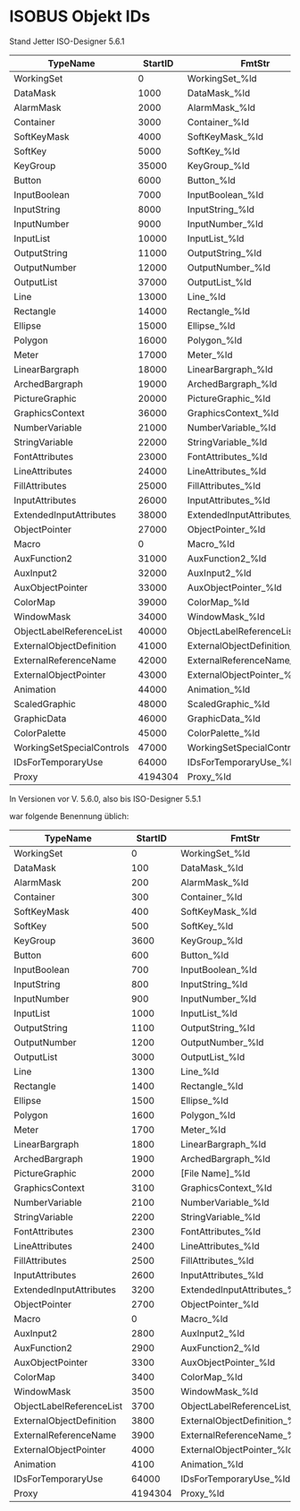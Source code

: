 # ISOBUS Objekt IDs

Stand Jetter ISO-Designer 5.6.1

| TypeName | StartID | FmtStr |
| --- | --- | --- |
| WorkingSet | 0 | WorkingSet\_%ld |
| DataMask | 1000 | DataMask\_%ld |
| AlarmMask | 2000 | AlarmMask\_%ld |
| Container | 3000 | Container\_%ld |
| SoftKeyMask | 4000 | SoftKeyMask\_%ld |
| SoftKey | 5000 | SoftKey\_%ld |
| KeyGroup | 35000 | KeyGroup\_%ld |
| Button | 6000 | Button\_%ld |
| InputBoolean | 7000 | InputBoolean\_%ld |
| InputString | 8000 | InputString\_%ld |
| InputNumber | 9000 | InputNumber\_%ld |
| InputList | 10000 | InputList\_%ld |
| OutputString | 11000 | OutputString\_%ld |
| OutputNumber | 12000 | OutputNumber\_%ld |
| OutputList | 37000 | OutputList\_%ld |
| Line | 13000 | Line\_%ld |
| Rectangle | 14000 | Rectangle\_%ld |
| Ellipse | 15000 | Ellipse\_%ld |
| Polygon | 16000 | Polygon\_%ld |
| Meter | 17000 | Meter\_%ld |
| LinearBargraph | 18000 | LinearBargraph\_%ld |
| ArchedBargraph | 19000 | ArchedBargraph\_%ld |
| PictureGraphic | 20000 | PictureGraphic\_%ld |
| GraphicsContext | 36000 | GraphicsContext\_%ld |
| NumberVariable | 21000 | NumberVariable\_%ld |
| StringVariable | 22000 | StringVariable\_%ld |
| FontAttributes | 23000 | FontAttributes\_%ld |
| LineAttributes | 24000 | LineAttributes\_%ld |
| FillAttributes | 25000 | FillAttributes\_%ld |
| InputAttributes | 26000 | InputAttributes\_%ld |
| ExtendedInputAttributes | 38000 | ExtendedInputAttributes\_%ld |
| ObjectPointer | 27000 | ObjectPointer\_%ld |
| Macro | 0 | Macro\_%ld |
| AuxFunction2 | 31000 | AuxFunction2\_%ld |
| AuxInput2 | 32000 | AuxInput2\_%ld |
| AuxObjectPointer | 33000 | AuxObjectPointer\_%ld |
| ColorMap | 39000 | ColorMap\_%ld |
| WindowMask | 34000 | WindowMask\_%ld |
| ObjectLabelReferenceList | 40000 | ObjectLabelReferenceList\_%ld |
| ExternalObjectDefinition | 41000 | ExternalObjectDefinition\_%ld |
| ExternalReferenceName | 42000 | ExternalReferenceName\_%ld |
| ExternalObjectPointer | 43000 | ExternalObjectPointer\_%ld |
| Animation | 44000 | Animation\_%ld |
| ScaledGraphic | 48000 | ScaledGraphic\_%ld |
| GraphicData | 46000 | GraphicData\_%ld |
| ColorPalette | 45000 | ColorPalette\_%ld |
| WorkingSetSpecialControls | 47000 | WorkingSetSpecialControls\_%ld |
| IDsForTemporaryUse | 64000 | IDsForTemporaryUse\_%ld |
| Proxy | 4194304 | Proxy\_%ld |

In Versionen vor V. 5.6.0, also bis ISO-Designer 5.5.1

war folgende Benennung üblich:

| TypeName | StartID | FmtStr |
| --- | --- | --- |
| WorkingSet | 0 | WorkingSet\_%ld |
| DataMask | 100 | DataMask\_%ld |
| AlarmMask | 200 | AlarmMask\_%ld |
| Container | 300 | Container\_%ld |
| SoftKeyMask | 400 | SoftKeyMask\_%ld |
| SoftKey | 500 | SoftKey\_%ld |
| KeyGroup | 3600 | KeyGroup\_%ld |
| Button | 600 | Button\_%ld |
| InputBoolean | 700 | InputBoolean\_%ld |
| InputString | 800 | InputString\_%ld |
| InputNumber | 900 | InputNumber\_%ld |
| InputList | 1000 | InputList\_%ld |
| OutputString | 1100 | OutputString\_%ld |
| OutputNumber | 1200 | OutputNumber\_%ld |
| OutputList | 3000 | OutputList\_%ld |
| Line | 1300 | Line\_%ld |
| Rectangle | 1400 | Rectangle\_%ld |
| Ellipse | 1500 | Ellipse\_%ld |
| Polygon | 1600 | Polygon\_%ld |
| Meter | 1700 | Meter\_%ld |
| LinearBargraph | 1800 | LinearBargraph\_%ld |
| ArchedBargraph | 1900 | ArchedBargraph\_%ld |
| PictureGraphic | 2000 | \[File Name\]\_%ld |
| GraphicsContext | 3100 | GraphicsContext\_%ld |
| NumberVariable | 2100 | NumberVariable\_%ld |
| StringVariable | 2200 | StringVariable\_%ld |
| FontAttributes | 2300 | FontAttributes\_%ld |
| LineAttributes | 2400 | LineAttributes\_%ld |
| FillAttributes | 2500 | FillAttributes\_%ld |
| InputAttributes | 2600 | InputAttributes\_%ld |
| ExtendedInputAttributes | 3200 | ExtendedInputAttributes\_%ld |
| ObjectPointer | 2700 | ObjectPointer\_%ld |
| Macro | 0 | Macro\_%ld |
| AuxInput2 | 2800 | AuxInput2\_%ld |
| AuxFunction2 | 2900 | AuxFunction2\_%ld |
| AuxObjectPointer | 3300 | AuxObjectPointer\_%ld |
| ColorMap | 3400 | ColorMap\_%ld |
| WindowMask | 3500 | WindowMask\_%ld |
| ObjectLabelReferenceList | 3700 | ObjectLabelReferenceList\_%ld |
| ExternalObjectDefinition | 3800 | ExternalObjectDefinition\_%ld |
| ExternalReferenceName | 3900 | ExternalReferenceName\_%ld |
| ExternalObjectPointer | 4000 | ExternalObjectPointer\_%ld |
| Animation | 4100 | Animation\_%ld |
| IDsForTemporaryUse | 64000 | IDsForTemporaryUse\_%ld |
| Proxy | 4194304 | Proxy\_%ld |
